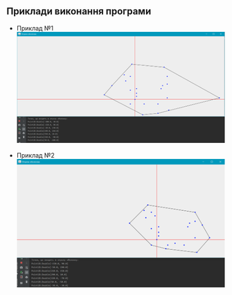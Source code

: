 ﻿## Приклади виконання програми

- Приклад №1<br>
![](images/img1.png)<br /><br />
- Приклад №2<br>
![](images/img2.png)<br /><br />

